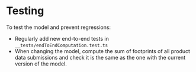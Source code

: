 # Testing

To test the model and prevent regressions:

- Regularly add new end-to-end tests in `__tests/endToEndComputation.test.ts`
- When changing the model, compute the sum of footprints of all product data submissions and check it is the same as the one with the current version of the model.
